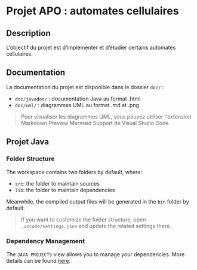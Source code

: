 # Projet APO : automates cellulaires

## Description

L’objectif du projet est d’implémenter et d’étudier certains automates cellulaires.

## Documentation

La documentation du projet est disponible dans le dossier `doc/` :
- `doc/javadoc/` : documentation Java au format .html
- `doc/uml/` : diagrammes UML au format .md et .png

> Pour visualiser les diagrammes UML, vous pouvez utiliser l'extension Markdown Preview Mermaid Support de Visual Studio Code.

## Projet Java

### Folder Structure

The workspace contains two folders by default, where:

- `src`: the folder to maintain sources
- `lib`: the folder to maintain dependencies

Meanwhile, the compiled output files will be generated in the `bin` folder by default.

> If you want to customize the folder structure, open `.vscode/settings.json` and update the related settings there.

### Dependency Management

The `JAVA PROJECTS` view allows you to manage your dependencies. More details can be found [here](https://github.com/microsoft/vscode-java-dependency#manage-dependencies).